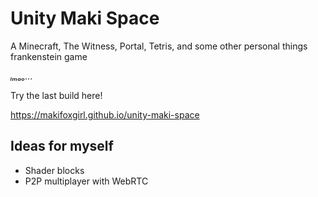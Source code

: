 # Unity Maki Space

A Minecraft, The Witness, Portal, Tetris, and some other personal things frankenstein game

*ₗₘₐₒ...*

Try the last build here!

https://makifoxgirl.github.io/unity-maki-space

## Ideas for myself

- Shader blocks
- P2P multiplayer with WebRTC
